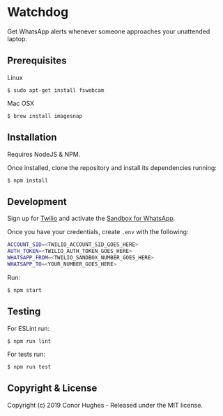 # Watchdog

Get WhatsApp alerts whenever someone approaches your unattended laptop.

## Prerequisites

Linux

    $ sudo apt-get install fswebcam

Mac OSX

    $ brew install imagesnap

## Installation

Requires NodeJS & NPM.

Once installed, clone the repository and install its dependencies running:

    $ npm install

## Development

Sign up for [Twilio](https://www.twilio.com/try-twilio) and activate the [Sandbox for WhatsApp](https://www.twilio.com/console/sms/whatsapp/sandbox).

Once you have your credentials, create `.env` with the following:

```bash
ACCOUNT_SID=<TWILIO_ACCOUNT_SID_GOES_HERE>
AUTH_TOKEN=<TWILIO_AUTH_TOKEN_GOES_HERE>
WHATSAPP_FROM=<TWILIO_SANDBOX_NUMBER_GOES_HERE>
WHATSAPP_TO=<YOUR_NUMBER_GOES_HERE>
```

Run:

    $ npm start

## Testing

For ESLint run:

    $ npm run lint

For tests run:

    $ npm run test

## Copyright & License

Copyright (c) 2019 Conor Hughes - Released under the MIT license.
